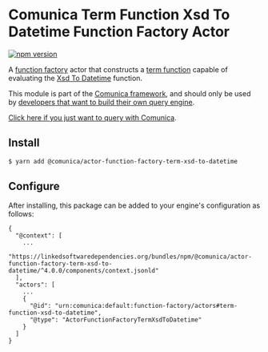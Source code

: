 # Comunica Term Function Xsd To Datetime Function Factory Actor

[![npm version](https://badge.fury.io/js/%40comunica%2Factor-function-factory-term-function-xsd-to-datetime.svg)](https://www.npmjs.com/package/@comunica/actor-function-factory-term-xsd-to-datetime)

A [function factory](https://github.com/comunica/comunica/tree/master/packages/bus-function-factory) actor
that constructs a [term function](https://github.com/comunica/comunica/tree/master/packages/bus-function-factory/lib/ActorFunctionFactory.ts)
capable of evaluating the [Xsd To Datetime](https://www.w3.org/TR/sparql11-query/#FunctionMapping) function.

This module is part of the [Comunica framework](https://github.com/comunica/comunica),
and should only be used by [developers that want to build their own query engine](https://comunica.dev/docs/modify/).

[Click here if you just want to query with Comunica](https://comunica.dev/docs/query/).

## Install

```bash
$ yarn add @comunica/actor-function-factory-term-xsd-to-datetime
```

## Configure

After installing, this package can be added to your engine's configuration as follows:
```text
{
  "@context": [
    ...
    "https://linkedsoftwaredependencies.org/bundles/npm/@comunica/actor-function-factory-term-xsd-to-datetime/^4.0.0/components/context.jsonld"
  ],
  "actors": [
    ...
    {
      "@id": "urn:comunica:default:function-factory/actors#term-function-xsd-to-datetime",
      "@type": "ActorFunctionFactoryTermXsdToDatetime"
    }
  ]
}
```
